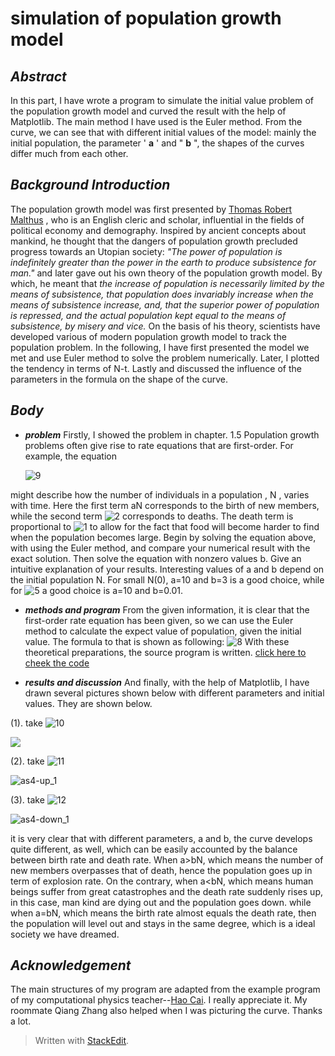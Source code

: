 # simulation of population growth model

## ***Abstract***
 In this part, I have wrote a program to simulate the initial value problem of the population growth model and curved  the result with the help of Matplotlib. The main method I have used is the Euler method. From the curve, we can see that with different initial values of the model: mainly the initial population, the parameter ' **a** ' and " **b** ", the shapes of the curves differ much from each other.

## ***Background Introduction***
   The population growth model was first presented by [Thomas Robert Malthus](http://www.baidu.com/link?url=vVos2-we_tXKQp6m6Z90Lwsym8wepCHdk_a1BnGMLmZliAX5MyIySH4zxRvQa5edAcnpIJSN8DZou6WWVGgNCK&wd=&eqid=f93bf0730008e74a0000000556f94365) , who is an English cleric and scholar, influential in the fields of political economy and demography. Inspired by ancient concepts about mankind, he thought that the dangers of population growth precluded progress towards an Utopian society: *"The power of population is indefinitely greater than the power in the earth to produce subsistence for man."* and later gave out his own theory of the population growth model. By which, he meant that *the increase of population is necessarily limited by the means of subsistence, that population does invariably increase when the means of subsistence increase, and, that the superior power of population is repressed, and the actual population kept equal to the means of subsistence, by misery and vice.* On the basis of his theory, scientists have developed various of  modern population growth model to track the population problem. In the following, I have first presented the model we met and use Euler method to solve the problem numerically. Later, I plotted the tendency in terms of N-t. Lastly and discussed the influence of the parameters in the formula on the shape of the curve.
 
##  ***Body***

- ***problem***
  Firstly, I showed the problem in chapter.
1.5 Population growth problems often give rise to rate equations that are first-order. For example, the equation
 
  ![9](https://github.com/wuweipeng/computaitional_physics_N2013301020040/blob/master/Assignment_4/pictures/9.gif)

might describe how the number of individuals in a population , N , varies with time. Here the first term aN corresponds to the birth of new members, while the second term ![2](https://github.com/wuweipeng/computaitional_physics_N2013301020040/blob/master/Assignment_4/pictures/2.gif) corresponds to deaths. The death term is proportional to ![1](https://github.com/wuweipeng/computaitional_physics_N2013301020040/blob/master/Assignment_4/pictures/1.gif) to  allow for the fact that food will become harder to find when the population becomes large. Begin by solving the equation above, with using the Euler method, and compare your numerical result with the exact solution. Then solve the equation with nonzero values b. Give an intuitive explanation of your results. Interesting values of a and b depend on the initial population N. For small N(0), a=10 and b=3 is a good choice, while for ![5](https://github.com/wuweipeng/computaitional_physics_N2013301020040/blob/master/Assignment_4/pictures/5.gif) a good choice is a=10 and b=0.01.

- ***methods and program***
From the given information, it is clear that the first-order rate equation has been given, so we can use the Euler method to calculate the expect value of population, given the initial value. The formula to that is shown as following:
![8](https://github.com/wuweipeng/computaitional_physics_N2013301020040/blob/master/Assignment_4/pictures/8.gif)
With these theoretical preparations, the source program is written. [click here to cheek the code](https://github.com/wuweipeng/computaitional_physics_N2013301020040/blob/master/Assignment_4/assignment_4.py)

- ***results and discussion***
And finally, with the help of Matplotlib, I have drawn several pictures shown below with different parameters and initial values. They are shown below.

(1). take  ![10](https://github.com/wuweipeng/computaitional_physics_N2013301020040/blob/master/Assignment_4/pictures/10.gif)
  
![](https://github.com/wuweipeng/computaitional_physics_N2013301020040/blob/master/Assignment_4/pictures/as4-plain_1.png)

(2). take ![11](https://github.com/wuweipeng/computaitional_physics_N2013301020040/blob/master/Assignment_4/pictures/11.gif)

![as4-up_1](https://github.com/wuweipeng/computaitional_physics_N2013301020040/blob/master/Assignment_4/pictures/as4-up_1.png)

(3). take ![12](https://github.com/wuweipeng/computaitional_physics_N2013301020040/blob/master/Assignment_4/pictures/12.gif)

![as4-down_1](https://github.com/wuweipeng/computaitional_physics_N2013301020040/blob/master/Assignment_4/pictures/as4-down_1.png)

it is very clear that with different parameters, a and b, the curve develops quite different, as well, which can be easily accounted by the balance between birth rate and death rate. When a>bN, which means the number of new members overpasses that of death, hence the population goes up in term of explosion rate. On the contrary, when a<bN, which means human beings suffer from great catastrophes and the death rate suddenly rises up, in this case, man kind are dying out and the population goes down.
while when a=bN, which means the birth rate almost equals the death rate, then the population will level out and stays in the same degree, which is a ideal society we have dreamed.

## ***Acknowledgement***
The main structures of my program are adapted from the example program of my computational physics teacher--[Hao Cai](https://github.com/caihao). I really appreciate it. My roommate Qiang Zhang also helped when I was picturing the curve. Thanks a lot.  
> Written with [StackEdit](https://stackedit.io/).